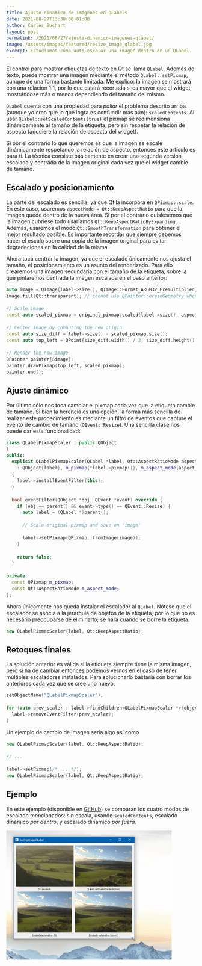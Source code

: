 ```yaml
---
title: Ajuste dinámico de imágenes en QLabels
date: 2021-08-27T13:30:00+01:00
author: Carlos Buchart
layout: post
permalink: /2021/08/27/ajuste-dinamico-imagenes-qlabel/
image: /assets/images/featured/resize_image_qlabel.jpg
excerpt: Estudiamos cómo auto-escalar una imagen dentro de un QLabel.
---
```

El control para mostrar etiquetas de texto en Qt se llama `QLabel`. Además de texto, puede mostrar una imagen mediante el método `QLabel::setPixmap`, aunque de una forma bastante limitada. Me explico: la imagen se mostrará con una relación 1:1, por lo que estará recortada si es mayor que el widget, mostrándose más o menos dependiendo del tamaño del mismo.

`QLabel` cuenta con una propiedad para _paliar_ el problema descrito arriba (aunque yo creo que lo que logra es confundir más aún): `scaledContents`. Al usar `QLabel::setScaledContents(true)` el pixmap se redimensiona dinámicamente al tamaño de la etiqueta, pero sin respetar la relación de aspecto (adquiere la relación de aspecto del widget).

Si por el contrario lo que queremos es que la imagen se escale dinámicamente respetando la relación de aspecto, entonces este artículo es para ti. La técnica consiste básicamente en crear una segunda versión escalada y centrada de la imagen original cada vez que el widget cambie de tamaño.

## Escalado y posicionamiento

La parte del escalado es sencilla, ya que Qt la incorpora en `QPixmap::scale`. En este caso, usaremos `aspectMode = Qt::KeepAspectRatio` para que la imagen quede dentro de la nueva área. Si por el contrario quisiésemos que la imagen cubriese todo usaríamos `Qt::KeepAspectRatioByExpanding`. Además, usaremos el modo `Qt::SmoothTransformation` para obtener el mejor resultado posible. Es importante recordar que siempre debemos hacer el escalo sobre una copia de la imagen original para evitar degradaciones en la calidad de la misma.

Ahora toca centrar la imagen, ya que el escalado únicamente nos ajusta el tamaño, el posicionamiento es un asunto del renderizado. Para ello crearemos una imagen secundaria con el tamaño de la etiqueta, sobre la que pintaremos centrada la imagen escalada en el paso anterior:

```cpp
auto image = QImage{label->size(), QImage::Format_ARGB32_Premultiplied}; // transparency required to prevent 'black' strips to appear
image.fill(Qt::transparent); // cannot use QPainter::eraseGeometry when working with a QImage as painting device

// Scale image
const auto scaled_pixmap = original_pixmap.scaled(label->size(), aspect_mode, Qt::SmoothTransformation);

// Center image by computing the new origin
const auto size_diff = label->size() - scaled_pixmap.size();
const auto top_left = QPoint{size_diff.width() / 2, size_diff.height() / 2};

// Render the new image
QPainter painter{&image};
painter.drawPixmap(top_left, scaled_pixmap);
painter.end();
```

## Ajuste dinámico

Por último sólo nos toca cambiar el pixmap cada vez que la etiqueta cambie de tamaño. Si bien la herencia es una opción, la forma más sencilla de realizar este procedimiento es mediante un filtro de eventos que capture el evento de cambio de tamaño (`QEvent::Resize`). Una sencilla clase nos puede dar esta funcionalidad:

```cpp
class QLabelPixmapScaler : public QObject
{
public:
  explicit QLabelPixmapScaler(QLabel *label, Qt::AspectRatioMode aspect_mode)
    : QObject{label}, m_pixmap{*label->pixmap()}, m_aspect_mode{aspect_mode}
  {
    label->installEventFilter(this);
  }

  bool eventFilter(QObject *obj, QEvent *event) override {
    if (obj == parent() && event->type() == QEvent::Resize) {
      auto label = (QLabel *)parent();

      // Scale original pixmap and save on 'image'

      label->setPixmap(QPixmap::fromImage(image));
    }

    return false;
  }

private:
  const QPixmap m_pixmap;
  const Qt::AspectRatioMode m_aspect_mode;
};
```

Ahora únicamente nos queda instalar el escalador al `QLabel`. Nótese que el escalador se asocia a la jerarquía de objetos de la etiqueta, por lo que no es necesario preocuparse de eliminarlo; se hará cuando se borre la etiqueta.

```cpp
new QLabelPixmapScaler{label, Qt::KeepAspectRatio};
```

## Retoques finales

La solución anterior es válida si la etiqueta siempre tiene la misma imagen, pero si ha de cambiar entonces podemos vernos en el caso de tener múltiples escaladores instalados. Para solucionarlo bastaría con borrar los anteriores cada vez que se cree uno nuevo:

```cpp
setObjectName("QLabelPixmapScaler");

for (auto prev_scaler : label->findChildren<QLabelPixmapScaler *>(objectName())) {
  label->removeEventFilter(prev_scaler);
}
```

Un ejemplo de cambio de imagen sería algo así como

```cpp
new QLabelPixmapScaler{label, Qt::KeepAspectRatio};

// ...

label->setPixmap(/* ... */);
new QLabelPixmapScaler{label, Qt::KeepAspectRatio};
```

## Ejemplo

En este ejemplo (disponible en [GitHub](https://github.com/BlogHeaderFiles/SourceCode/tree/master/ScalingImagesQLabel)) se comparan los cuatro modos de escalado mencionados: sin escala, usando `scaledContents`, escalado dinámico _por dentro_, y escalado dinámico _por fuera_.

![resize_image_qlabel](/assets/images/resize_image_qlabel.gif)
